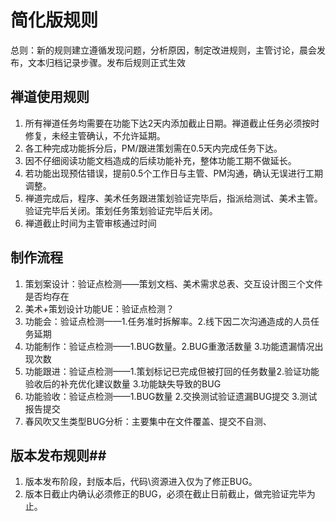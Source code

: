 # 简化版规则 #

总则：新的规则建立遵循发现问题，分析原因，制定改进规则，主管讨论，晨会发布，文本归档记录步骤。发布后规则正式生效

## 禅道使用规则 ##

1. 所有禅道任务均需要在功能下达2天内添加截止日期。禅道截止任务必须按时修复，未经主管确认，不允许延期。
2. 各工种完成功能拆分后，PM/跟进策划需在0.5天内完成任务下达。
3. 因不仔细阅读功能文档造成的后续功能补充，整体功能工期不做延长。
4. 若功能出现预估错误，提前0.5个工作日与主管、PM沟通，确认无误进行工期调整。
5. 禅道完成后，程序、美术任务跟进策划验证完毕后，指派给测试、美术主管。验证完毕后关闭。策划任务策划验证完毕后关闭。
6. 禅道截止时间为主管审核通过时间


## 制作流程 ##

1. 策划案设计：验证点检测——策划文档、美术需求总表、交互设计图三个文件是否均存在
2. 美术+策划设计功能UE：验证点检测？
3. 功能会：验证点检测——1.任务准时拆解率。2.线下因二次沟通造成的人员任务延期
4. 功能制作：验证点检测——1.BUG数量。2.BUG重激活数量 3.功能遗漏情况出现次数
5. 功能跟进：验证点检测——1.策划标记已完成但被打回的任务数量2.验证功能验收后的补充优化建议数量 3.功能缺失导致的BUG 
6. 功能验收：验证点检测——1.BUG数量 2.交换测试验证遗漏BUG提交 3.测试报告提交
7. 春风吹又生类型BUG分析：主要集中在文件覆盖、提交不自测、


## 版本发布规则##
1. 版本发布阶段，封版本后，代码\资源进入仅为了修正BUG。
2. 版本日截止内确认必须修正的BUG，必须在截止日前截止，做完验证完毕为止。